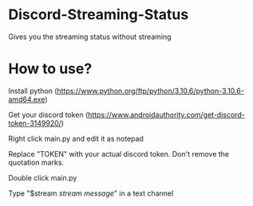 # Discord-Streaming-Status
Gives you the streaming status without streaming

# How to use?
Install python (https://www.python.org/ftp/python/3.10.6/python-3.10.6-amd64.exe)

Get your discord token (https://www.androidauthority.com/get-discord-token-3149920/)

Right click main.py and edit it as notepad

Replace "TOKEN" with your actual discord token. Don't remove the quotation marks.

Double click main.py

Type "$stream *stream message*" in a text channel
